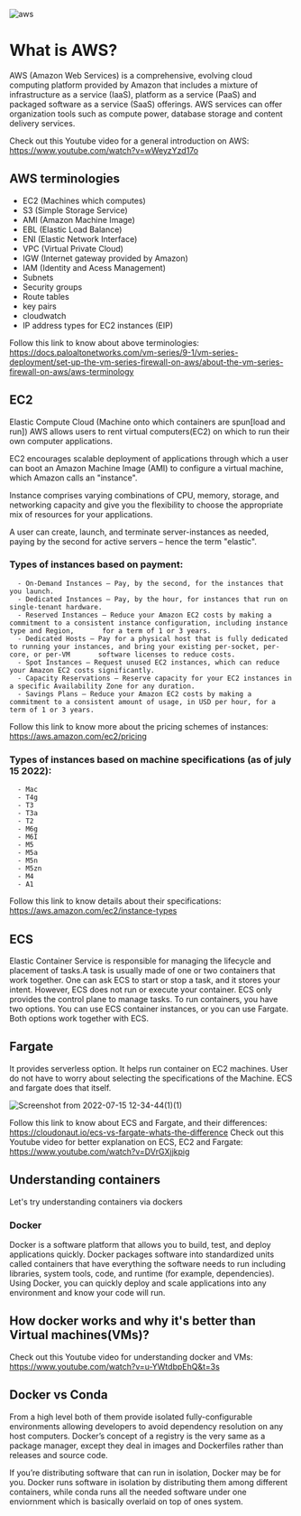 ![aws](https://user-images.githubusercontent.com/53552871/179160547-0ae063b2-cfb7-463a-8404-083644edd497.jpg)
# What is AWS?
  AWS (Amazon Web Services) is a comprehensive, evolving cloud computing platform provided by Amazon that includes a mixture of infrastructure as a service (IaaS), 
    platform as a service (PaaS) and packaged software as a service (SaaS) offerings. AWS services can offer organization tools such as compute power, database storage and content delivery services.
    
  Check out this Youtube video for a general introduction on AWS: https://www.youtube.com/watch?v=wWeyzYzd17o

## AWS terminologies
  - EC2 (Machines which computes)
  - S3 (Simple Storage Service)
  - AMI (Amazon Machine Image)
  - EBL (Elastic Load Balance)
  - ENI (Elastic Network Interface)
  - VPC (Virtual Private Cloud)
  - IGW (Internet gateway provided by Amazon)
  - IAM (Identity and Acess Management)
  - Subnets
  - Security groups
  - Route tables
  - key pairs
  - cloudwatch
  - IP address types for EC2 instances (EIP)

Follow this link to know about above terminologies: https://docs.paloaltonetworks.com/vm-series/9-1/vm-series-deployment/set-up-the-vm-series-firewall-on-aws/about-the-vm-series-firewall-on-aws/aws-terminology

## EC2 
  Elastic Compute Cloud (Machine onto which containers are spun[load and run])
  AWS allows users to rent virtual computers(EC2) on which to run their own computer applications.
  
  EC2 encourages scalable deployment of applications through which a user can boot an Amazon Machine Image (AMI) to configure a virtual machine, which       Amazon calls an "instance".
  
  Instance comprises varying combinations of CPU, memory, storage, and networking capacity and give you the flexibility to choose the appropriate mix   of   resources for your applications.
  
  A user can create, launch, and terminate server-instances as needed, paying by the second for active servers – hence the term "elastic".
  
  ### Types of instances based on payment:
      - On-Demand Instances – Pay, by the second, for the instances that you launch.
      - Dedicated Instances – Pay, by the hour, for instances that run on single-tenant hardware.
      - Reserved Instances – Reduce your Amazon EC2 costs by making a commitment to a consistent instance configuration, including instance type and Region,       for a term of 1 or 3 years.
      - Dedicated Hosts – Pay for a physical host that is fully dedicated to running your instances, and bring your existing per-socket, per-core, or per-VM       software licenses to reduce costs.
      - Spot Instances – Request unused EC2 instances, which can reduce your Amazon EC2 costs significantly.
      - Capacity Reservations – Reserve capacity for your EC2 instances in a specific Availability Zone for any duration.
      - Savings Plans – Reduce your Amazon EC2 costs by making a commitment to a consistent amount of usage, in USD per hour, for a term of 1 or 3 years.
  
  Follow this link to know more about the pricing schemes of instances: https://aws.amazon.com/ec2/pricing
  
  ### Types of instances based on machine specifications (as of july 15 2022):
      - Mac
      - T4g
      - T3
      - T3a
      - T2
      - M6g
      - M6I
      - M5
      - M5a
      - M5n
      - M5zn
      - M4
      - A1
   Follow this link to know details about their specifications: https://aws.amazon.com/ec2/instance-types
  
## ECS
  Elastic Container Service is responsible for managing the lifecycle and placement of tasks.A task is usually made of one or two containers that work       together. One can ask ECS to start or stop a task, and it stores your intent. However, ECS does not run or execute your container. ECS only provides the   control plane to manage tasks. To run containers, you have two options. You can use ECS container instances, or you can use Fargate. Both options work     together with ECS.

## Fargate 
  It provides serverless option. It helps run container on EC2 machines. User do not have to worry about selecting the specifications of the Machine. ECS and fargate does that itself.
 
 ![Screenshot from 2022-07-15 12-34-44(1)(1)](https://user-images.githubusercontent.com/53552871/179169593-bb9fbf16-0048-4948-9546-ef31ce9e4499.png)

 Follow this link to know about ECS and Fargate, and their differences: https://cloudonaut.io/ecs-vs-fargate-whats-the-difference 
 Check out this Youtube video for better explanation on ECS, EC2 and Fargate: https://www.youtube.com/watch?v=DVrGXjjkpig

## Understanding containers
   Let's try understanding containers via dockers
  ### Docker
  Docker is a software platform that allows you to build, test, and deploy applications quickly. Docker packages software into
  standardized units called containers that have everything the software needs to run including libraries, system tools, code, and runtime
  (for example, dependencies). Using Docker, you can quickly deploy and scale applications into any environment and know your code will run.

## How docker works and why it's better than Virtual machines(VMs)?
Check out this Youtube video for understanding docker and VMs: https://www.youtube.com/watch?v=u-YWtdbpEhQ&t=3s

## Docker vs Conda
  From a high level both of them provide isolated fully-configurable environments allowing developers to avoid dependency resolution on any host computers.
  Docker’s concept of a registry is the very same as a package manager, except they deal in images and Dockerfiles rather than releases and source code.

  If you’re distributing software that can run in isolation, Docker may be for you.
  Docker runs software in isolation by distributing them among different containers, while conda runs all the needed software under one enviornment which is
  basically overlaid on top of ones system.
